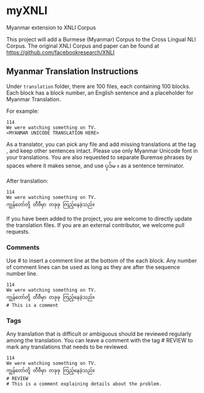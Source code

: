 # myXNLI
Myanmar extension to XNLI Corpus

This project will add a Burmese (Myanmar) Corpus to the Cross Lingual NLI Corpus.
The original XNLI Corpus and paper can be found at https://github.com/facebookresearch/XNLI

## Myanmar Translation Instructions

Under `translation` folder, there are 100 files, each containing 100 blocks. Each block has a block number, an English sentence and a placeholder for Myanmar Translation.

For example:
```
114
We were watching something on TV.
<MYANMAR UNICODE TRANSLATION HERE>
```

As a translator, you can pick any file and add missing translations at the tag <MYANMAR UNICODE TRANSLATION HERE>, and keep other sentences intact. Please use only Myanmar Unicode font in your translations. You are also requested to separate Buremse phrases by spaces where it makes sense, and use ပုဒ်မ `။` as a sentence terminator.

After translation:
```
114
We were watching something on TV.
ကျွန်တော်တို့ တီဗီမှာ တခုခု ကြည့်နေခဲ့သည်။
```

If you have been added to the project, you are welcome to directly update the translation files.
If you are an external contributor, we welcome pull requests.

### Comments 
 
Use # to insert a comment line at the bottom of the each block.
Any number of comment lines can be used as long as they are after the sequence number line.
 
```
114
We were watching something on TV.
ကျွန်တော်တို့ တီဗီမှာ တခုခု ကြည့်နေခဲ့သည်။
# This is a comment
```

 
### Tags
 
Any translation that is difficult or ambiguous should be reviewed regularly among the translation.
You can leave a comment with the tag # REVIEW to mark any translations that needs to be reviewed.
 
```
114
We were watching something on TV.
ကျွန်တော်တို့ တီဗီမှာ တခုခု ကြည့်နေခဲ့သည်။
# REVIEW
# This is a comment explaining details about the problem.
```

